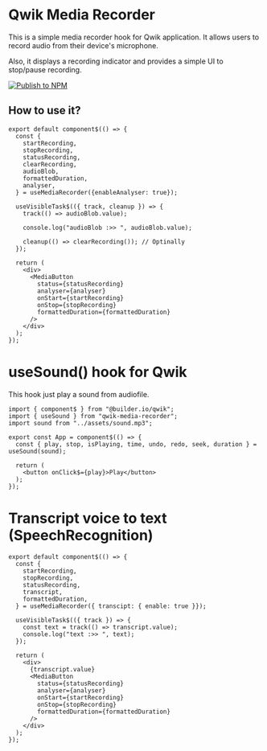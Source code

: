 # Qwik Media Recorder

This is a simple media recorder hook for Qwik application. 
It allows users to record audio from their device's microphone.

Also, it displays a recording indicator and provides a simple UI to stop/pause recording.

[![Publish to NPM](https://github.com/chuikoffru/qwik-media-recorder/actions/workflows/npm-publish.yml/badge.svg)](https://github.com/chuikoffru/qwik-media-recorder/actions/workflows/npm-publish.yml)

## How to use it?

```
export default component$(() => {
  const {
    startRecording,
    stopRecording,
    statusRecording,
    clearRecording,
    audioBlob,
    formattedDuration,
    analyser,
  } = useMediaRecorder({enableAnalyser: true});

  useVisibleTask$(({ track, cleanup }) => {
    track(() => audioBlob.value);

    console.log("audioBlob :>> ", audioBlob.value);

    cleanup(() => clearRecording()); // Optinally
  });

  return (
    <div>
      <MediaButton
        status={statusRecording}
        analyser={analyser}
        onStart={startRecording}
        onStop={stopRecording}
        formattedDuration={formattedDuration}
      />
    </div>
  );
});
```

# useSound() hook for Qwik

This hook just play a sound from audiofile.

```
import { component$ } from "@builder.io/qwik";
import { useSound } from "qwik-media-recorder";
import sound from "../assets/sound.mp3";

export const App = component$(() => {
  const { play, stop, isPlaying, time, undo, redo, seek, duration } = useSound(sound);

  return (
    <button onClick$={play}>Play</button>
  );
});

```

# Transcript voice to text (SpeechRecognition)
```
export default component$(() => {
  const {
    startRecording,
    stopRecording,
    statusRecording,
    transcript,
    formattedDuration,
  } = useMediaRecorder({ transcipt: { enable: true }});

  useVisibleTask$(({ track }) => {
    const text = track(() => transcript.value);
    console.log("text :>> ", text);
  });

  return (
    <div>
      {transcript.value}
      <MediaButton
        status={statusRecording}
        analyser={analyser}
        onStart={startRecording}
        onStop={stopRecording}
        formattedDuration={formattedDuration}
      />
    </div>
  );
});
```
